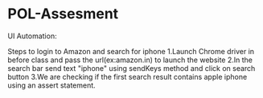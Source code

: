 # POL-Assesment

UI Automation:

Steps to login to Amazon and search for iphone
1.Launch Chrome driver in before class and pass the url(ex:amazon.in) to launch the website
2.In the search bar send text "iphone" using sendKeys method and click on search button
3.We are checking if the first search result contains apple iphone using an assert statement.
